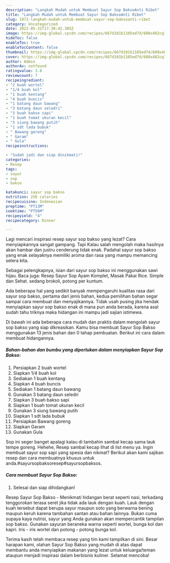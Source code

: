 ```yaml
---
description: "Langkah Mudah untuk Membuat Sayur Sop BaksoAnti Ribet"
title: "Langkah Mudah untuk Membuat Sayur Sop BaksoAnti Ribet"
slug: 1972-langkah-mudah-untuk-membuat-sayur-sop-baksoanti-ribet
category: Uncategorized
date: 2022-05-31T17:38:42.305Z
image: https://img-global.cpcdn.com/recipes/667d101b1105ed7d/680x482cq70/sayur-sop-bakso-foto-resep-utama.jpg
hideToc: false
enableToc: true
enableTocContent: false
thumbnail: https://img-global.cpcdn.com/recipes/667d101b1105ed7d/680x482cq70/sayur-sop-bakso-foto-resep-utama.jpg
cover: https://img-global.cpcdn.com/recipes/667d101b1105ed7d/680x482cq70/sayur-sop-bakso-foto-resep-utama.jpg
author: Admin
authorAv: notfound
ratingvalue: 3.8
reviewcount: 7
recipeingredient:
- "2 buah wortel"
- "1/4 buah kol"
- "1 buah kentang"
- "4 buah buncis"
- "1 batang daun bawang"
- "3 batang daun seledri"
- "3 buah bakso sapi"
- "1 buah tomat ukuran kecil"
- "3 siung bawang putih"
- "1 sdt lada bubuk"
- " Bawang goreng"
- " Garam"
- " Gula"
recipeinstructions:

- "Sudah jadi dan siap dinikmati!"
categories:
- Resep
tags:
- sayur
- sop
- bakso

katakunci: sayur sop bakso 
nutrition: 256 calories
recipecuisine: Indonesian
preptime: "PT13M"
cooktime: "PT56M"
recipeyield: "4"
recipecategory: Dinner

---
```



Lagi mencari inspirasi resep sayur sop bakso yang lezat? Cara menyiapkannya sangat gampang. Tapi Kalau salah mengolah maka hasilnya akan hambar dan justru cenderung tidak enak. Padahal sayur sop bakso yang enak selayaknya memiliki aroma dan rasa yang mampu memancing selera kita.


Sebagai pelengkapnya, isian dari sayur sop bakso ini menggunakan sawi hijau. Baca juga: Resep Sayur Sop Ayam Komplet, Masak Pakai Rice. Simple dan Sehat. sedang brokoli, potong per kuntum.

Ada beberapa hal yang sedikit banyak mempengaruhi kualitas rasa dari sayur sop bakso, pertama dari jenis bahan, kedua pemilihan bahan segar sampai cara membuat dan menyajikannya. Tidak usah pusing jika hendak menyiapkan sayur sop bakso enak di mana pun anda berada, karena asal sudah tahu triknya maka hidangan ini mampu jadi sajian istimewa.


Di bawah ini ada beberapa cara mudah dan praktis dalam mengolah sayur sop bakso yang siap dikreasikan. Kamu bisa membuat Sayur Sop Bakso menggunakan 13 jenis bahan dan 0 tahap pembuatan. Berikut ini cara dalam membuat hidangannya.

<!--inarticleads1-->

##### Bahan-bahan dan bumbu yang diperlukan dalam menyiapkan Sayur Sop Bakso:

1. Persiapkan 2 buah wortel
1. Siapkan 1/4 buah kol
1. Sediakan 1 buah kentang
1. Siapkan 4 buah buncis
1. Sediakan 1 batang daun bawang
1. Gunakan 3 batang daun seledri
1. Siapkan 3 buah bakso sapi
1. Siapkan 1 buah tomat ukuran kecil
1. Gunakan 3 siung bawang putih
1. Siapkan 1 sdt lada bubuk
1. Persiapkan  Bawang goreng
1. Siapkan  Garam
1. Gunakan  Gula


Sop ini seger banget apalagi kalau di tambahin sambal kecap sama lauk tempe goreng. Hehehe, Resep sambal kecap lihat di list menu ya. Ingin membuat sayur sop sapi yang spesia dan nikmat? Berikut akan kami sajikan resep dan cara membuatnya khusus untuk anda.#sayursopbaksoresep#sayursopbaksos. 

<!--inarticleads2-->

##### Cara membuat Sayur Sop Bakso:


1. Selesai dan siap dihidangkan!

Resep Sayur Sop Bakso - Menikmati hidangan berat seperti nasi, terkadang tenggorokan terasa seret jika tidak ada lauk dengan kuah. Lauk dengan kuah tersebut dapat berupa sayur maupun soto yang berwarna bening maupun keruh karena tambahan santan atau bahan lainnya. Bukan cuma supaya kaya nutrisi, sayur yang Anda gunakan akan mempercantik tampilan sop bakso. Gunakan sayuran beraneka warna seperti wortel, bunga kol dan kapri. Iris - iris wortel dan potong - potong bunga kol. 

Terima kasih telah membaca resep yang tim kami tampilkan di sini. Besar harapan kami, olahan Sayur Sop Bakso yang mudah di atas dapat membantu anda menyiapkan makanan yang lezat untuk keluarga/teman ataupun menjadi inspirasi dalam berbisnis kuliner. Selamat mencoba!
